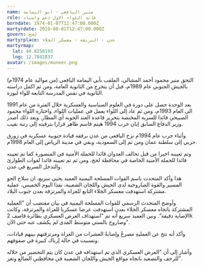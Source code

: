 ```yaml
---
name: منير اليافعي - ابو اليمامة
role: قائد اللواء الاول دعم واسناد
borndate: 1974-01-07T12:47:00.000Z
martyrdate: 2019-08-01T12:47:00.000Z
govern: لحج
martyrplace: عدن - البريقة - معسكر الجلاء
martyrmap:
  lat: 44.8258193
  lng: 12.7842837
avatar: /images/muneer.png
---
```


التحق منير محمود أحمد المشالي، الملقب بأبي اليمامة اليافعي (من مواليد عام 1974م) بالجيش الجنوبي عام 1989م، قبل أن يتخرج من الثانوية العامة، ومن ثم اكمل دراسته الثانوية في نفس المدرسة التابعة للواء لبوزة.

بعد الوحدة حصل على دورة في العلوم السياسية والعسكرية خلال الفترة من عام 1991 الى العام 1993م، ومن ثم عاد إلى اللواء يعمل في عمليات اللواء، واختاره اللواء محمود الصبيحي قائدا للسرية المختصة بتحرير قاعدة العند الجوية أي المطار. وبعد ذلك أصدر وزير الدفاع السابق إبان حرب 1994 هيثم قاسم طاهر قرارا بترقيته إلى رتبة نقيب.

وأثناء حرب عام 1994م نزح الیافعی من عدن برفقه قيادة جنوبية عسكرية في زورق حربي إلى سلطنة عمان ومن ثم إلى السعودية، وبقي في مدينة الرياض إلى العام 1998م.

وتم تعیینه اخیرا من قبل تحالف العدوان قائدا للحملة الأمنية في المنصورة كما تم تعيينه قائدا للحملة الأمنية الخاصة في محافظة لحج، ومن ثم تم تعيينه قائدا لقوات الطوارئ والتدخل السريع في عدن.

هذا وأكد المتحدث باسم القوات المسلحة اليمنية العميد يحيى سريع، ان سلاح الجو المسير والقوة الصاروخية لدى الجيش واللجان الشعبية، نفذا اليوم الخميس، عملية مشتركة استهدفت معسكر الجلاء التابع للغزاة والمرتزقة بعدن جنوب البلاد.

وأوضح المتحدث الرسمي للقوات المسلحة اليمنية في بيان مقتضب أن "العملية المشتركة باتجاه معسكر الجلاء بعدن استهدفت عرضا عسكريا للغزاة والمرتزقة، وكانت الإصابة دقيقة". وبين العميد سريع أنه تم "استهداف العرض العسكري بطائرة قاصف 2k وصاروخ بالستي متوسط المدى لم يكشف عنه حتى الآن".

وأكد أنه نتج عن العمليةِ مصرعُ وإصابةُ العشرات من الغزاة ومرتزقتهم بينهم قيادات، وتسببت في حالة إرباك كبيرة في صفوفهم.

وأشار إلى أن "العرض العسكري الذي تم استهدافه في عدن كان يتم التحضير من خلاله للزحف والتصعيد باتجاه مواقع الجيش واللجان الشعبية في محافظتي الضالع وتعز".
